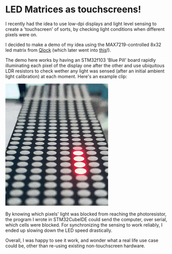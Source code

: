 # LED Matrices as touchscreens!
I recently had the idea to use low-dpi displays and light level sensing to create a 'touchscreen' of sorts, by checking light conditions when different pixels were on.

I decided to make a demo of my idea using the MAX7219-controlled 8x32 led matrix from [Qlock](/#qlock) (which later went into [this](/#golway72)!).

The demo here works by having an STM32f103 'Blue Pill' board rapidly illuminating each pixel of the display one after the other and use ubiquitous LDR resistors to check wether any light was sensed (after an initial ambient light calibration) at each moment. Here's an example clip:

![led matrix display](assets/display.webp)

By knowing which pixels' light was blocked from reaching the photoresistor, the program I wrote in STM32CubeIDE could send the computer, over serial, which cells were blocked. For synchronizing the sensing to work reliably, I ended up slowing down the LED speed drastically.

Overall, I was happy to see it work, and wonder what a real life use case could be, other than re-using existing non-touchscreen hardware.